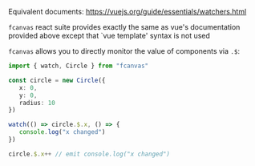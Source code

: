 Equivalent documents: https://vuejs.org/guide/essentials/watchers.html

`fcanvas` react suite provides exactly the same as vue's documentation provided above except that `vue template' syntax is not used

`fcanvas` allows you to directly monitor the value of components via `.$`:

```ts
import { watch, Circle } from "fcanvas"

const circle = new Circle({
   x: 0,
   y: 0,
   radius: 10
})

watch(() => circle.$.x, () => {
   console.log("x changed")
})

circle.$.x++ // emit console.log("x changed")
```
